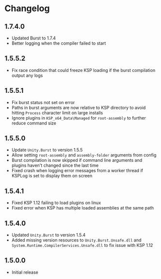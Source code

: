 # Changelog

## 1.7.4.0

* Updated Burst to 1.7.4
* Better logging when the compiler failed to start

## 1.5.5.2

* Fix race condition that could freeze KSP loading if the burst compilation output any logs

## 1.5.5.1

* Fix burst status not set on error
* Paths in burst arguments are now relative to KSP directory to avoid hitting `Process` character limit on large installs
* Ignore plugins in `KSP_x64_Data\Managed` for `root-assembly` to further reduce command size

## 1.5.5.0

* Update `Unity.Burst` to version 1.5.5
* Allow setting `root-assembly` and `assembly-folder` arguments from config
* Burst compilation is now skipped if command line arguments and plugins haven't changed since the last time
* Fixed crash when logging error messages from a worker thread if KSPLog is set to display them on screen

## 1.5.4.1

* Fixed KSP 1.12 failing to load plugins on linux
* Fixed error when KSP has multiple loaded assemblies at the same path

## 1.5.4.0

* Updated `Unity.Burst` to version 1.5.4
* Added missing version resources to `Unity.Burst.Unsafe.dll` and `System.Runtime.CompilerServices.Unsafe.dll` to fix
  issue with KSP 1.12

## 1.5.0.0

* Initial release
